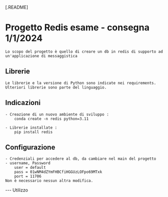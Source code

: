 [.README]

# Progetto Redis esame - consegna 1/1/2024
    Lo scopo del progetto è quello di creare un db in redis di supporto ad un'applicazione di messaggistica

## Librerie
    Le librerie e la versione di Python sono indicate nei requirements.
    Ulteriori librerie sono parte del linguaggio.

## Indicazioni
    - Creazione di un nuovo ambiente di sviluppo : 
        conda create -n redis python=3.11
        
    - Librerie installate : 
        pip install redis

## Configurazione
    - Credenziali per accedere al db, da cambiare nel main del progetto
    - username, Password
        user = default
        pass = 01wNM4dZYmFHBCfiHGGUzLOFpo69MTxk
        port = 11706
    Non è necessario nessun altra modifica.

--- Utilizzo

